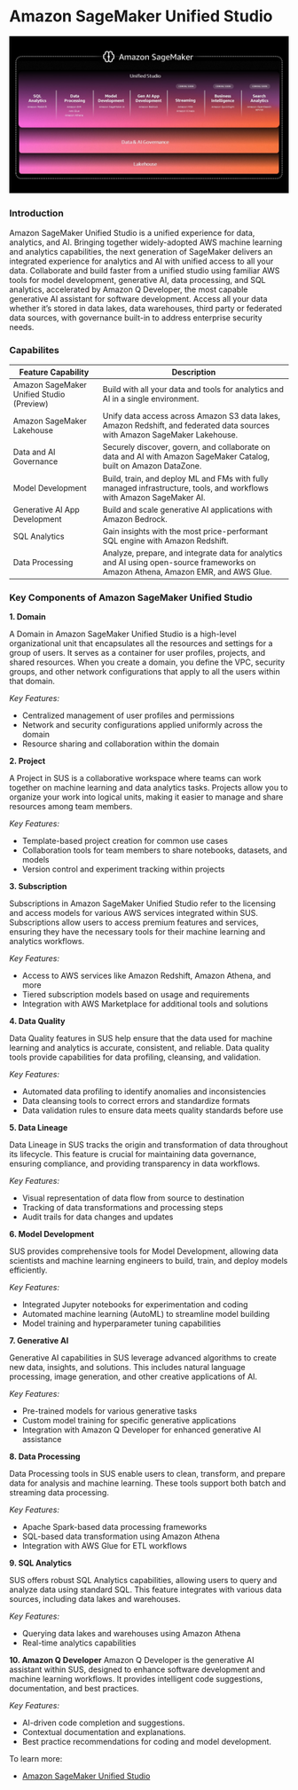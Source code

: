 # Amazon SageMaker Unified Studio 

![Amazon SageMaker Unified Studio!](../images/main/sus_capabilities.jpg)

### Introduction 
Amazon SageMaker Unified Studio is a unified experience for data, analytics, and AI. Bringing together widely-adopted AWS machine learning and analytics capabilities, the next generation of SageMaker delivers an integrated experience for analytics and AI with unified access to all your data. Collaborate and build faster from a unified studio using familiar AWS tools for model development, generative AI, data processing, and SQL analytics, accelerated by Amazon Q Developer, the most capable generative AI assistant for software development. Access all your data whether it’s stored in data lakes, data warehouses, third party or federated data sources, with governance built-in to address enterprise security needs.

### Capabilites 

| Feature Capability | Description |
|-------------------|-------------|
| Amazon SageMaker Unified Studio (Preview) | Build with all your data and tools for analytics and AI in a single environment. |
| Amazon SageMaker Lakehouse | Unify data access across Amazon S3 data lakes, Amazon Redshift, and federated data sources with Amazon SageMaker Lakehouse. |
| Data and AI Governance | Securely discover, govern, and collaborate on data and AI with Amazon SageMaker Catalog, built on Amazon DataZone. |
| Model Development | Build, train, and deploy ML and FMs with fully managed infrastructure, tools, and workflows with Amazon SageMaker AI. |
| Generative AI App Development | Build and scale generative AI applications with Amazon Bedrock. |
| SQL Analytics | Gain insights with the most price-performant SQL engine with Amazon Redshift. |
| Data Processing | Analyze, prepare, and integrate data for analytics and AI using open-source frameworks on Amazon Athena, Amazon EMR, and AWS Glue. |

### Key Components of Amazon SageMaker Unified Studio

**1. Domain**

A Domain in Amazon SageMaker Unified Studio is a high-level organizational unit that encapsulates all the resources and settings for a group of users. It serves as a container for user profiles, projects, and shared resources. When you create a domain, you define the VPC, security groups, and other network configurations that apply to all the users within that domain.

*Key Features:*
- Centralized management of user profiles and permissions
- Network and security configurations applied uniformly across the domain
- Resource sharing and collaboration within the domain

**2. Project**

A Project in SUS is a collaborative workspace where teams can work together on machine learning and data analytics tasks. Projects allow you to organize your work into logical units, making it easier to manage and share resources among team members.

*Key Features:*
- Template-based project creation for common use cases
- Collaboration tools for team members to share notebooks, datasets, and models
- Version control and experiment tracking within projects

**3. Subscription**

Subscriptions in Amazon SageMaker Unified Studio refer to the licensing and access models for various AWS services integrated within SUS. Subscriptions allow users to access premium features and services, ensuring they have the necessary tools for their machine learning and analytics workflows.

*Key Features:*
- Access to AWS services like Amazon Redshift, Amazon Athena, and more
- Tiered subscription models based on usage and requirements
- Integration with AWS Marketplace for additional tools and solutions

**4. Data Quality**

Data Quality features in SUS help ensure that the data used for machine learning and analytics is accurate, consistent, and reliable. Data quality tools provide capabilities for data profiling, cleansing, and validation.

*Key Features:*
- Automated data profiling to identify anomalies and inconsistencies
- Data cleansing tools to correct errors and standardize formats
- Data validation rules to ensure data meets quality standards before use

**5. Data Lineage**

Data Lineage in SUS tracks the origin and transformation of data throughout its lifecycle. This feature is crucial for maintaining data governance, ensuring compliance, and providing transparency in data workflows.

*Key Features:*
- Visual representation of data flow from source to destination
- Tracking of data transformations and processing steps
- Audit trails for data changes and updates

**6. Model Development**

SUS provides comprehensive tools for Model Development, allowing data scientists and machine learning engineers to build, train, and deploy models efficiently.

*Key Features:*
- Integrated Jupyter notebooks for experimentation and coding
- Automated machine learning (AutoML) to streamline model building
- Model training and hyperparameter tuning capabilities

**7. Generative AI**

Generative AI capabilities in SUS leverage advanced algorithms to create new data, insights, and solutions. This includes natural language processing, image generation, and other creative applications of AI.

*Key Features:*
- Pre-trained models for various generative tasks
- Custom model training for specific generative applications
- Integration with Amazon Q Developer for enhanced generative AI assistance

**8. Data Processing**

Data Processing tools in SUS enable users to clean, transform, and prepare data for analysis and machine learning. These tools support both batch and streaming data processing.

*Key Features:*
- Apache Spark-based data processing frameworks
- SQL-based data transformation using Amazon Athena
- Integration with AWS Glue for ETL workflows

**9. SQL Analytics**

SUS offers robust SQL Analytics capabilities, allowing users to query and analyze data using standard SQL. This feature integrates with various data sources, including data lakes and warehouses.

*Key Features:*
- Querying data lakes and warehouses using Amazon Athena
- Real-time analytics capabilities

**10. Amazon Q Developer**
Amazon Q Developer is the generative AI assistant within SUS, designed to enhance software development and machine learning workflows. It provides intelligent code suggestions, documentation, and best practices.

*Key Features:*
- AI-driven code completion and suggestions.
- Contextual documentation and explanations.
- Best practice recommendations for coding and model development.

To learn more: 
- [Amazon SageMaker Unified Studio](https://aws.amazon.com/sagemaker/)



